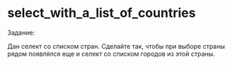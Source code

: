 # select_with_a_list_of_countries

Задание:

Дан селект со списком стран. Сделайте так, чтобы при выборе страны рядом появлялся еще и селект со списком городов из этой страны.
